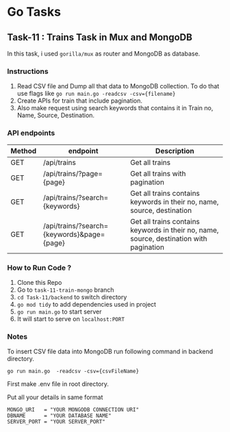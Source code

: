 # Go Tasks

## Task-11 : Trains Task in Mux and MongoDB

In this task, i used `gorilla/mux` as router and MongoDB as database.

### Instructions

1. Read CSV file and Dump all that data to MongoDB collection. To do that use flags like `go run main.go -readcsv -csv={filename}`
2. Create APIs for train that include pagination.
3. Also make request using search keywords that contains it in Train no, Name, Source, Destination.


### API endpoints

| Method    | endpoint     | Description   |
| --------- | --------     | ------------- |
| GET       | /api/trains       | Get all trains |
| GET       | /api/trains/?page={page}       | Get all trains with pagination |
| GET       | /api/trains/?search={keywords}       | Get all trains contains keywords in their no, name, source, destination |
| GET       | /api/trains/?search={keywords}&page={page}       | Get all trains contains keywords in their no, name, source, destination with pagination |

### How to Run Code ?

1. Clone this Repo
2. Go to `task-11-train-mongo` branch
3. `cd Task-11/backend` to switch directory
4. `go mod tidy` to add dependencies used in project
5. `go run main.go` to start server
6. It will start to serve on `localhost:PORT`

### Notes
To insert CSV file data into MongoDB run following command in backend directory.

`go run main.go  -readcsv -csv={csvFileName}`

First make .env file in root directory.

Put all your details in same format

```
MONGO_URI   = "YOUR MONGODB CONNECTION URI"
DBNAME      = "YOUR DATABASE NAME"
SERVER_PORT = "YOUR SERVER_PORT"
```